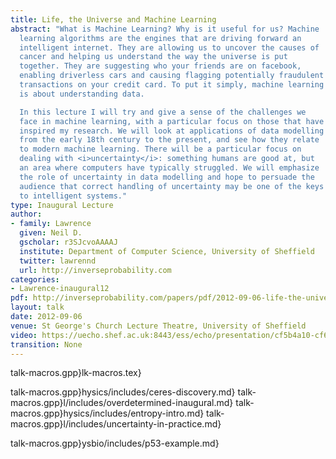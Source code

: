 ```yaml
---
title: Life, the Universe and Machine Learning
abstract: "What is Machine Learning? Why is it useful for us? Machine
  learning algorithms are the engines that are driving forward an
  intelligent internet. They are allowing us to uncover the causes of
  cancer and helping us understand the way the universe is put
  together. They are suggesting who your friends are on facebook,
  enabling driverless cars and causing flagging potentially fraudulent
  transactions on your credit card. To put it simply, machine learning
  is about understanding data.

  In this lecture I will try and give a sense of the challenges we
  face in machine learning, with a particular focus on those that have
  inspired my research. We will look at applications of data modelling
  from the early 18th century to the present, and see how they relate
  to modern machine learning. There will be a particular focus on
  dealing with <i>uncertainty</i>: something humans are good at, but
  an area where computers have typically struggled. We will emphasize
  the role of uncertainty in data modelling and hope to persuade the
  audience that correct handling of uncertainty may be one of the keys
  to intelligent systems."
type: Inaugural Lecture
author:
- family: Lawrence
  given: Neil D.
  gscholar: r3SJcvoAAAAJ
  institute: Department of Computer Science, University of Sheffield
  twitter: lawrennd
  url: http://inverseprobability.com
categories:
- Lawrence-inaugural12
pdf: http://inverseprobability.com/papers/pdf/2012-09-06-life-the-universe-and-machine-learning.pdf
layout: talk
date: 2012-09-06
venue: St George's Church Lecture Theatre, University of Sheffield
video: https://uecho.shef.ac.uk:8443/ess/echo/presentation/cf5b4a10-cf6c-4446-b843-ff07fa741fa0
transition: None
---
```


talk-macros.gpp}lk-macros.tex}

talk-macros.gpp}hysics/includes/ceres-discovery.md}
talk-macros.gpp}l/includes/overdetermined-inaugural.md}
talk-macros.gpp}hysics/includes/entropy-intro.md}
talk-macros.gpp}l/includes/uncertainty-in-practice.md}
<!--include{_ml/includes/firstOrderSystem.tex}-->
talk-macros.gpp}ysbio/includes/p53-example.md}

<!--include{_ml/includes/underdeterminedInaugural.tex}-->

